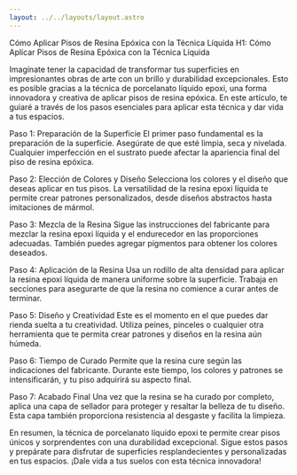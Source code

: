 ```yaml
---
layout: ../../layouts/layout.astro
---
```


Cómo Aplicar Pisos de Resina Epóxica con la Técnica Líquida
H1: Cómo Aplicar Pisos de Resina Epóxica con la Técnica Líquida

Imagínate tener la capacidad de transformar tus superficies en impresionantes obras de arte con un brillo y durabilidad excepcionales. Esto es posible gracias a la técnica de porcelanato líquido epoxi, una forma innovadora y creativa de aplicar pisos de resina epóxica. En este artículo, te guiaré a través de los pasos esenciales para aplicar esta técnica y dar vida a tus espacios.

Paso 1: Preparación de la Superficie
El primer paso fundamental es la preparación de la superficie. Asegúrate de que esté limpia, seca y nivelada. Cualquier imperfección en el sustrato puede afectar la apariencia final del piso de resina epóxica.

Paso 2: Elección de Colores y Diseño
Selecciona los colores y el diseño que deseas aplicar en tus pisos. La versatilidad de la resina epoxi líquida te permite crear patrones personalizados, desde diseños abstractos hasta imitaciones de mármol.

Paso 3: Mezcla de la Resina
Sigue las instrucciones del fabricante para mezclar la resina epoxi líquida y el endurecedor en las proporciones adecuadas. También puedes agregar pigmentos para obtener los colores deseados.

Paso 4: Aplicación de la Resina
Usa un rodillo de alta densidad para aplicar la resina epoxi líquida de manera uniforme sobre la superficie. Trabaja en secciones para asegurarte de que la resina no comience a curar antes de terminar.

Paso 5: Diseño y Creatividad
Este es el momento en el que puedes dar rienda suelta a tu creatividad. Utiliza peines, pinceles o cualquier otra herramienta que te permita crear patrones y diseños en la resina aún húmeda.

Paso 6: Tiempo de Curado
Permite que la resina cure según las indicaciones del fabricante. Durante este tiempo, los colores y patrones se intensificarán, y tu piso adquirirá su aspecto final.

Paso 7: Acabado Final
Una vez que la resina se ha curado por completo, aplica una capa de sellador para proteger y resaltar la belleza de tu diseño. Esta capa también proporciona resistencia al desgaste y facilita la limpieza.

En resumen, la técnica de porcelanato líquido epoxi te permite crear pisos únicos y sorprendentes con una durabilidad excepcional. Sigue estos pasos y prepárate para disfrutar de superficies resplandecientes y personalizadas en tus espacios. ¡Dale vida a tus suelos con esta técnica innovadora!
